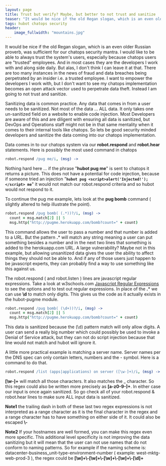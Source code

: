 ```yaml
---
layout: page
title: Trust but verify? Maybe, but better to not trust and sanitize
teaser: "It would be nice if the old Regan slogan, which is an even older Russian proverb, was sufficient for our chatops security mantra.  I would like to be able to always trust the system's users, especially because chatops users are trusted employees."
tags: hubot chatops security
header:
    image_fullwidth: "mountains.jpg"
---
```


It would be nice if the old Regan slogan, which is an even older Russian proverb, was sufficient for our chatops security mantra.  I would like to be able to always trust the system's users, especially because chatops users are "trusted" employees.  And in most cases they are the developers I work with and along side daily.   But alas, I don't think I can leave it at that.  There are too many instances in the news of fraud and data breaches being perpetrated by an insider i.e. a trusted employee.   I want to empower the developers I work with, but I don't want to see my chatops implementation becomes an open attack vector used to perpetrate data theft.    Instead I am going to not trust and sanitize.

Sanitizing data is common practice.  Any data that comes in from a user needs to be sanitized.  Not most of the data ... ALL data.   It only takes one un-sanitized field on a website to enable code injection.  Most Developers are aware of this and are diligent with ensuring all data is sanitized, but DevOps and Operations staff might not be in that same mentality when it comes to their internal tools like chatops.   So lets be good security minded developers and sanitize the data coming into our chatops implementation.

Data comes in to our chatops system via our **robot.respond** and **robot.hear** statements. Here is possibly the most used command in chatops

```coffeescript
robot.respond /pug me/i, (msg) ->
```

Nothing hard here ... if the phrase "**hubot pug me**" is sent to chatops it returns a picture.  This does not have a potential for code injection, because if someone tried an injection "**`hubot pug <script>alert('Injected!');</script> me`**" it would not match our robot.respond criteria and so hubot would not respond to it.

To continue the pug me example, lets look at the **pug bomb** command ( slightly altered to help illustrate the point).

```coffeescript
robot.respond /pug bomb( (.*))?/i, (msg) ->
  count = msg.match[2] || 5
  msg.http("http://pugme.herokuapp.com/bomb?count=" + count)
```

This command allows the user to pass a number and that number is added to a URL.  But the pattern **.*** will match any string meaning a user can put something besides a number and in the next two lines that something is added to the herokuapp.com URL.   A large vulnerability?  Maybe not in this example, but allowing unsanitized data gives the user the ability to affect things they should not be able to.   And if any of those users just happen to be javascript experts, they can probably find a way to use something like this against us.

The robot.respond ( and robot.listen ) lines are javascript regular expressions.  Take a look at w3schools.com  [Javascript Regular Expressions](http://www.w3schools.com/jsref/jsref_obj_regexp.asp) to see the options and to test out regular expressions.  In place of the **.*** we can use **\d** to match only digits.  This gives us the code as it actually exists in the hubot-pugme module.

```coffeescript
robot.respond /pug bomb( (\d+))?/i, (msg) ->
  count = msg.match[2] || 5
  msg.http("http://pugme.herokuapp.com/bomb?count=" + count)
```

This data is sanitized because the (\d) pattern match will only allow digits.  A user can send a really big number which could possibly be used to invoke a Denial of Service attack, but they can not do script injection because that line would not match and hubot will ignore it.

A little more practical example is matching a server name.  Server names per the DNS spec can only contain letters, numbers and the - symbol.  Here is a command to do that.

```coffeescript
robot.respond /list (apps|applications) on server ([\w-]+)/i, (msg) ->
```

**[\w-]+** will match all those characters.  It also matches the _ character.  So this regex could also be written more precisely as **[a-z0-9-]+**.  In either case our input is once again sanitized.   So go check all of your robot.respond & robot.hear lines to make sure ALL input data is sanitized.


**Note1** the trailing dash in both of these last two regex expressions is not interpreted as a range character as it is the final character in the regex and a range character has to have something on either side of it.  It could also be escaped **\\-**

**Note2**  If your hostnames are well formed, you can make this regex even more specific.  This additional level specificity is not improving the data sanitizing but it will mean that the user can not use names that do not conform to naming patterns.  So for example if the naming scheme is:  datacenter-business_unit-type-environment-number ( example: west-mktg-web-prod-3 ), the regex could be **[\w]+\\-[\w]+\\-[\w]+\\-[\w]+\\-[\d]+**
